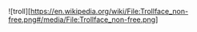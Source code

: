![troll][https://en.wikipedia.org/wiki/File:Trollface_non-free.png#/media/File:Trollface_non-free.png]
